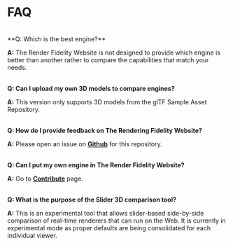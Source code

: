 <style>
  a {
    font-weight: bold;
    text-decoration: underline;
  }
</style>

# FAQ 
<br>
**Q: Which is the best engine?**

**A:** The Render Fidelity Website is not designed to provide which engine is better than another rather to compare the capabilities that match your needs. <br><br>

[//]: <>  (**Q: Which version of the engine was used to render the image?**)

[//]: <>  (**A:** You can find which version of the engine is used by .. <br><br>)

**Q: Can I upload my own 3D models to compare engines?**

**A:** This version only supports 3D models from the glTF Sample Asset Repository. <br><br>

**Q: How do I provide feedback on The Rendering Fidelity Website?**

**A:** Please open an issue on [Github](https://github.com/KhronosGroup/glTF-Render-Fidelity) for this repository. <br><br>

**Q: Can I put my own engine in The Render Fidelity Website?**

**A:** Go to [Contribute](https://github.khronos.org/glTF-Render-Fidelity/contribute) page. <br><br>

**Q: What is the purpose of the Slider 3D comparison tool?**

**A:** This is an experimental tool that allows slider-based side-by-side comparison of real-time renderers that can run on the Web. It is currently in experimental mode as proper defaults are being consolidated for each individual viewer. <br><br>

